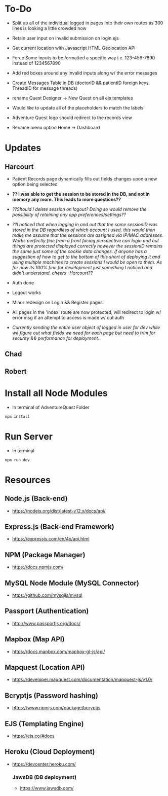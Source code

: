 # To-Do

-   Split up all of the individual logged in pages into their own routes as 300 lines is looking a little crowded now

-   Retain user input on invalid submission on login.ejs

-   Get current location with Javascript HTML Geolocation API

-   Force Some inputs to be formatted a specific way i.e. 123-456-7890 instead of 1234567890

-   Add red boxes around any invalid inputs along w/ the error messages

-   Create Messages Table in DB (doctorID && patientID foreign keys. ThreadID for message threads)

-   rename Quest Designer -> New Quest on all ejs templates

-   Would like to update all of the placeholders to match the labels

-   Adventure Quest logo should redirect to the records view

-   Rename menu option Home -> Dashboard

# Updates

## Harcourt

-   Patient Records page dynamically fills out fields changes upon a new option being selected

-   **?? I was able to get the session to be stored in the DB, and not in memory any more. This leads to more questions??**

-   _??Should I delete session on logout? Doing so would remove the possibility of retaining any app preferences/settings??_

-   _??I noticed that when logging in and out that the same sessionID was stored in the DB regardless of which account I used, this would then make me assume that the sessions are assigned via IP/MAC addresses. Works perfectly fine from a front facing perspective can login and out things are protected displayed correctly however the sessionID remains the same just some of the cookie data changes. If anyone has a suggestion of how to get to the bottom of this short of deploying it and using multiple machines to create sessions I would be open to them. As for now its 100% fine for development just something I noticed and didn't understand. cheers -Harcourt??_

-   Auth done

-   Logout works

-   Minor redesign on Login && Register pages

-   All pages in the 'index' route are now protected, will redirect to login w/ error msg if an attempt to access is made w/ out auth

-   _Currently sending the entire user object of logged in user for dev while we figure out what fields we need for each page but need to trim for security && performance for deployment._

## Chad

## Robert

# Install all Node Modules

-   In terminal of AdventureQuest Folder

```
npm install
```

# Run Server

-   In terminal

```
npm run dev
```

# Resources

## Node.js (Back-end)

-   https://nodejs.org/dist/latest-v12.x/docs/api/

## Express.js (Back-end Framework)

-   https://expressjs.com/en/4x/api.html

## NPM (Package Manager)

-   https://docs.npmjs.com/

## MySQL Node Module (MySQL Connector)

-   https://github.com/mysqljs/mysql

## Passport (Authentication)

-   http://www.passportjs.org/docs/

## Mapbox (Map API)

-   https://docs.mapbox.com/mapbox-gl-js/api/

## Mapquest (Location API)

-   https://developer.mapquest.com/documentation/mapquest-js/v1.0/

## Bcryptjs (Password hashing)

-   https://www.npmjs.com/package/bcryptjs

## EJS (Templating Engine)

-   https://ejs.co/#docs

## Heroku (Cloud Deployment)

-   https://devcenter.heroku.com/
    ### JawsDB (DB deployment)
    -   https://www.jawsdb.com/
